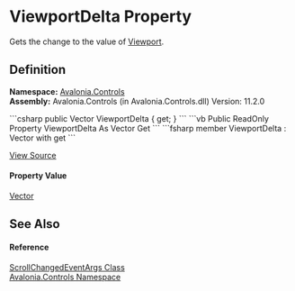 # ViewportDelta Property


Gets the change to the value of <a href="P_Avalonia_Controls_ScrollViewer_Viewport">Viewport</a>.



## Definition
**Namespace:** <a href="N_Avalonia_Controls">Avalonia.Controls</a>  
**Assembly:** Avalonia.Controls (in Avalonia.Controls.dll) Version: 11.2.0

<Tabs groupId="api-code-preview">
<TabItem value="csharp" label="C#">
```csharp
public Vector ViewportDelta { get; }
```
</TabItem>
<TabItem value="vb" label="VB">
```vb
Public ReadOnly Property ViewportDelta As Vector
	Get
```
</TabItem>
<TabItem value="fsharp" label="F#">
```fsharp
member ViewportDelta : Vector with get
```
</TabItem>
</Tabs>



<a href="https://github.com/AvaloniaUI/Avalonia/tree/master/src/Avalonia.Controls/ScrollChangedEventArgs.cs#L43" title="View the source code">View Source</a>



#### Property Value
<a href="T_Avalonia_Vector">Vector</a>

## See Also


#### Reference
<a href="T_Avalonia_Controls_ScrollChangedEventArgs">ScrollChangedEventArgs Class</a>  
<a href="N_Avalonia_Controls">Avalonia.Controls Namespace</a>  

